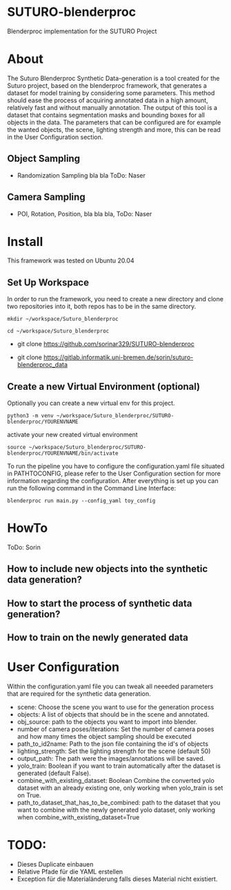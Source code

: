 # SUTURO-blenderproc
Blenderproc implementation for the SUTURO Project
# About
The Suturo Blenderproc Synthetic Data-generation is a tool created for the Suturo project, based on the blenderproc framework, that generates a dataset for model training by considering some parameters.
This method should ease the process of acquiring annotated data in a high amount, relatively fast and without manually annotation. The output of this tool is a dataset that contains segmentation masks and bounding boxes for all objects in the data. The parameters that can be configured are for example the wanted objects, the scene, lighting strength and more, this can be read in the User Configuration section.
## Object Sampling
- Randomization Sampling bla bla ToDo: Naser
## Camera Sampling
- POI, Rotation, Position, bla bla bla, ToDo: Naser
# Install
This framework was tested on Ubuntu 20.04

## Set Up Workspace
In order to run the framework, you need to create a new directory and clone two repositories into it, both repos has to be in the same directory.

`mkdir ~/workspace/Suturo_blenderproc`

`cd ~/workspace/Suturo_blenderproc`

- git clone https://github.com/sorinar329/SUTURO-blenderproc

- git clone https://gitlab.informatik.uni-bremen.de/sorin/suturo-blenderproc_data

## Create a new Virtual Environment (optional)
Optionally you can create a new virtual env for this project. 

`python3 -m venv ~/workspace/Suturo_blenderproc/SUTURO-blenderproc/YOURENVNAME`

activate your new created virtual environment

`source ~/workspace/Suturo_blenderproc/SUTURO-blenderproc/YOURENVNAME/bin/activate`



To run the pipeline you have to configure the configuration.yaml file situated in PATHTOCONFIG, please refer to the User Configuration section for more information regarding the configuration.
After everything is set up you can run the following command in the Command Line Interface:

`blenderproc run main.py --config_yaml toy_config`
# HowTo
ToDo: Sorin
## How to include new objects into the synthetic data generation?

## How to start the process of synthetic data generation?

## How to train on the newly generated data

# User Configuration
Within the configuration.yaml file you can tweak all neeeded parameters that are required for the synthetic data generation.

- scene: Choose the scene you want to use for the generation process
- objects: A list of objects that should be in the scene and annotated.
- obj_source: path to the objects you want to import into blender.
- number of camera poses/iterations: Set the number of camera poses and how many times the object sampling should be executed
- path_to_id2name: Path to the json file containing the id's of objects
- lighting_strength: Set the lighting strength for the scene (default 50)
- output_path: The path were the images/annotations will be saved.
- yolo_train: Boolean if you want to train automatically after the dataset is generated (default False).
- combine_with_existing_dataset: Boolean Combine the converted yolo dataset with an already existing one, only working when yolo_train is set on True.
- path_to_dataset_that_has_to_be_combined: path to the dataset that you want to combine with the newly generated yolo dataset, only working when combine_with_existing_dataset=True


# TODO:
- Dieses Duplicate einbauen
- Relative Pfade für die YAML erstellen
- Exception für die Materialänderung falls dieses Material nicht existiert.
